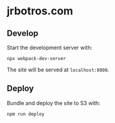 # jrbotros.com

## Develop

Start the development server with:

```
npx webpack-dev-server
```

The site will be served at `localhost:8000`.

## Deploy

Bundle and deploy the site to S3 with:

```
npm run deploy
```
